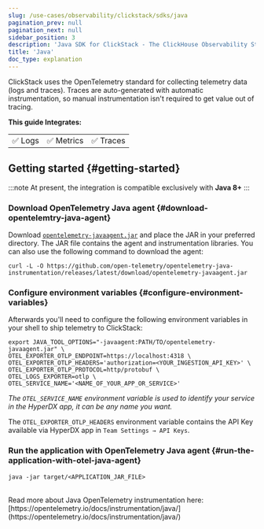 ```yaml
---
slug: /use-cases/observability/clickstack/sdks/java
pagination_prev: null
pagination_next: null
sidebar_position: 3
description: 'Java SDK for ClickStack - The ClickHouse Observability Stack'
title: 'Java'
doc_type: explanation
---
```


ClickStack uses the OpenTelemetry standard for collecting telemetry data (logs and
traces). Traces are auto-generated with automatic instrumentation, so manual
instrumentation isn't required to get value out of tracing.

**This guide Integrates:**

<table>
  <tbody>
    <tr>
      <td className="pe-2">✅ Logs</td>
      <td className="pe-2">✅ Metrics</td>
      <td className="pe-2">✅ Traces</td>
    </tr>
  </tbody>
</table>

## Getting started {#getting-started}

:::note
At present, the integration is compatible exclusively with **Java 8+**
:::

### Download OpenTelemetry Java agent {#download-opentelemtry-java-agent}

Download [`opentelemetry-javaagent.jar`](https://github.com/open-telemetry/opentelemetry-java-instrumentation/releases/latest/download/opentelemetry-javaagent.jar)
and place the JAR in your preferred directory. The JAR file contains the agent
and instrumentation libraries. You can also use the following command to
download the agent:

```shell
curl -L -O https://github.com/open-telemetry/opentelemetry-java-instrumentation/releases/latest/download/opentelemetry-javaagent.jar
```

### Configure environment variables {#configure-environment-variables}

Afterwards you'll need to configure the following environment variables in your shell to ship telemetry to ClickStack:

```shell
export JAVA_TOOL_OPTIONS="-javaagent:PATH/TO/opentelemetry-javaagent.jar" \
OTEL_EXPORTER_OTLP_ENDPOINT=https://localhost:4318 \
OTEL_EXPORTER_OTLP_HEADERS='authorization=<YOUR_INGESTION_API_KEY>' \
OTEL_EXPORTER_OTLP_PROTOCOL=http/protobuf \
OTEL_LOGS_EXPORTER=otlp \
OTEL_SERVICE_NAME='<NAME_OF_YOUR_APP_OR_SERVICE>'
```

_The `OTEL_SERVICE_NAME` environment variable is used to identify your service in the HyperDX app, it can be any name you want._

The `OTEL_EXPORTER_OTLP_HEADERS` environment variable contains the API Key available via HyperDX app in `Team Settings → API Keys`.

### Run the application with OpenTelemetry Java agent {#run-the-application-with-otel-java-agent}

```shell
java -jar target/<APPLICATION_JAR_FILE>
```
<br/>
Read more about Java OpenTelemetry instrumentation here: [https://opentelemetry.io/docs/instrumentation/java/](https://opentelemetry.io/docs/instrumentation/java/)
